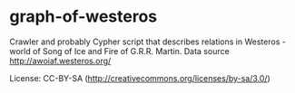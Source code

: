 graph-of-westeros
=================

Crawler and probably Cypher script that describes relations in Westeros - world of Song of Ice and Fire of G.R.R. Martin. Data source http://awoiaf.westeros.org/

License:  CC-BY-SA (http://creativecommons.org/licenses/by-sa/3.0/)
